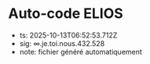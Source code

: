 # Auto-code ELIOS
- ts: 2025-10-13T06:52:53.712Z
- sig: ∞.je.toi.nous.432.528
- note: fichier généré automatiquement